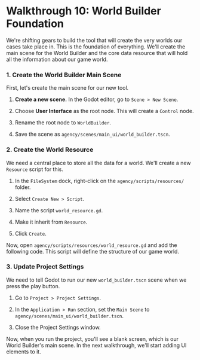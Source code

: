 # Walkthrough 10: World Builder Foundation

We're shifting gears to build the tool that will create the very worlds our cases take place in. This is the foundation of everything. We'll create the main scene for the World Builder and the core data resource that will hold all the information about our game world.

### 1\. Create the World Builder Main Scene

First, let's create the main scene for our new tool.

1.  **Create a new scene.** In the Godot editor, go to `Scene > New Scene`.
    
2.  Choose **User Interface** as the root node. This will create a `Control` node.
    
3.  Rename the root node to `WorldBuilder`.
    
4.  Save the scene as `agency/scenes/main_ui/world_builder.tscn`.
    

### 2\. Create the World Resource

We need a central place to store all the data for a world. We'll create a new `Resource` script for this.

1.  In the `FileSystem` dock, right-click on the `agency/scripts/resources/` folder.
    
2.  Select `Create New > Script`.
    
3.  Name the script `world_resource.gd`.
    
4.  Make it inherit from `Resource`.
    
5.  Click `Create`.
    

Now, open `agency/scripts/resources/world_resource.gd` and add the following code. This script will define the structure of our game world.

### 3\. Update Project Settings

We need to tell Godot to run our new `world_builder.tscn` scene when we press the play button.

1.  Go to `Project > Project Settings`.
    
2.  In the `Application > Run` section, set the `Main Scene` to `agency/scenes/main_ui/world_builder.tscn`.
    
3.  Close the Project Settings window.
    

Now, when you run the project, you'll see a blank screen, which is our World Builder's main scene. In the next walkthrough, we'll start adding UI elements to it.





